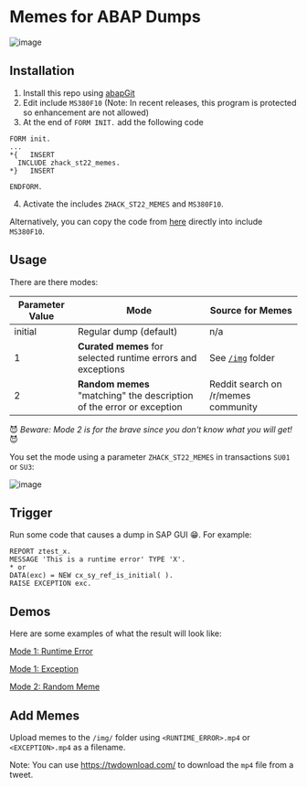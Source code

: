 # Memes for ABAP Dumps

![image](https://user-images.githubusercontent.com/59966492/158985922-5ef3cb0f-ab68-4f61-9bfe-6d90af55d6d0.png)

## Installation

1. Install this repo using [abapGit](https://github.com/abapGit/abapGit)
2. Edit include `MS380F10` (Note: In recent releases, this program is protected so enhancement are not allowed)
3. At the end of `FORM INIT.` add the following code

```abap
FORM init.
...
*{   INSERT
  INCLUDE zhack_st22_memes.
*}   INSERT

ENDFORM.
```

4. Activate the includes `ZHACK_ST22_MEMES` and `MS380F10`.

Alternatively, you can copy the code from [here](https://github.com/mbtools/ABAP-Dump-Memes/blob/main/src/zhack_st22_memes.prog.abap)
directly into include `MS380F10`.

## Usage

There are there modes:

Parameter Value | Mode          | Source for Memes
----------------|---------------|------------------------
initial         | Regular dump (default) | n/a
1               | **Curated memes** for selected runtime errors and exceptions | See [`/img`](https://github.com/mbtools/ABAP-Dump-Memes/tree/main/img) folder
2               | **Random memes** "matching" the description of the error or exception | Reddit search on /r/memes community 

😈 *Beware: Mode 2 is for the brave since you don't know what you will get!* 😈

You set the mode using a parameter `ZHACK_ST22_MEMES` in transactions `SU01` or `SU3`:

![image](https://user-images.githubusercontent.com/59966492/158844133-2f542546-e763-4fef-9f5c-b6e7cbaa8bbc.png)

## Trigger

Run some code that causes a dump in SAP GUI 😁. For example:

```abap
REPORT ztest_x.
MESSAGE 'This is a runtime error' TYPE 'X'.
* or
DATA(exc) = NEW cx_sy_ref_is_initial( ).
RAISE EXCEPTION exc.
```

## Demos

Here are some examples of what the result will look like:

[Mode 1: Runtime Error](https://mbtools.github.io/ABAP-Dump-Memes/index.html?version=1&exception=ITAB_LINE_NOT_FOUND)

[Mode 1: Exception](https://mbtools.github.io/ABAP-Dump-Memes/index.html?version=1&exception=CX_SY_ZERODIVIDE)

[Mode 2: Random Meme](https://mbtools.github.io/ABAP-Dump-Memes/index.html?version=2&text=Message%20type%20is%20unknown.)

## Add Memes

Upload memes to the `/img/` folder using `<RUNTIME_ERROR>.mp4` or `<EXCEPTION>.mp4` as a filename.

Note: You can use https://twdownload.com/ to download the `mp4` file from a tweet.
